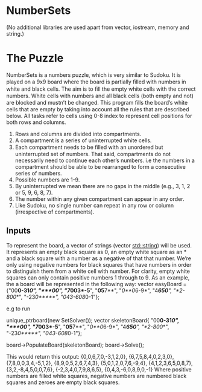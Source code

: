 # NumberSets

(No additional libraries are used apart from vector, iostream, memory and string.)

# The Puzzle

NumberSets is a numbers puzzle, which is very similar to Sudoku. It is played on a 9x9 board where the board is partially ﬁlled with numbers in white and black cells. The aim is to ﬁll the empty white cells with the correct numbers. White cells with numbers and all black cells (both empty and not) are blocked and mustn’t be changed. This program ﬁlls the board’s white cells that are empty by taking into account all the rules that are described below. All tasks refer to cells using 0-8 index to represent cell positions for both rows and columns.

1. Rows and columns are divided into compartments.
2. A compartment is a series of uninterrupted white cells.
3. Each compartment needs to be ﬁlled with an unordered but uninterrupted set of numbers. That said, compartments do not necessarily need to continue each other’s numbers. i.e the numbers in a compartment should be able to be rearranged to form a consecutive series of numbers.
4. Possible numbers are 1-9.
5. By uninterrupted we mean there are no gaps in the middle (e.g., 3, 1, 2 or 5, 9, 6, 8, 7).
6. The number within any given compartment can appear in any order.
7. Like Sudoku, no single number can repeat in any row or column (irrespective of compartments).


## Inputs
To represent the board, a vector of strings (vector <std::string>) will be used. It represents an empty black square as 0, an empty white square as an * and a black square with a number as a negative of that that number. We’re only using negative numbers for black squares that have numbers in order to distinguish them from a white cell with number. For clarity, empty white squares can only contain positive numbers 1 through to 9.
As an example, the a board will be represented in the following way:
vector<string> easyBoard = {"00**0-31*0",
                            "*****0**0",
                            "7*003*-5**",
                            "**05**7**",
                            "*0**0*6-9*",
                            "4***650**",
                            "*2-8**00**",
                            "-23*0*****",
                            "043-608*0-1"};

e.g to run

unique_ptr<SetSolver>board(new SetSolver());
vector<string>
skeletonBoard{      "00**0-31*0",
                    "*****0**0",
                    "7*003*-5**",
                    "**05**7**",
                    "*0**0*6-9*",
                    "4***650**",
                    "*2-8**00**",
                    "-23*0*****",
                    "043-608*0-1"};

board->PopulateBoard(skeletonBoard);
board->Solve();

This would return this output:
{0,0,6,7,0,-3,1,2,0},
{6,7,5,8,4,0,2,3,0},
{7,8,0,0,3,4,-5,1,2},
{8,9,0,5,2,6,7,4,3},
{5,0,1,2,0,7,6,-9,4},
{4,1,2,3,6,5,0,8,7},
{3,2,-8,4,5,0,0,7,6},
{-2,3,4,0,7,9,8,6,5},
{0,4,3,-6,0,8,9,0,-1}
Where positive numbers are filled white squares, negative numbers are numbered black squares and zeroes are empty black squares.
